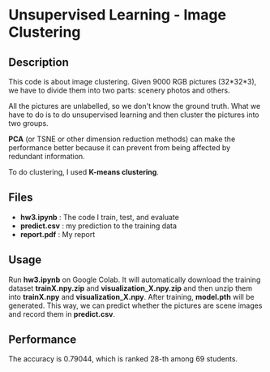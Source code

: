 # Unsupervised Learning - Image Clustering

## Description

This code is about image clustering. Given 9000 RGB pictures (32\*32\*3), we have to divide them into two parts: scenery photos and others.

All the pictures are unlabelled, so we don't know the ground truth. What we have to do is to do unsupervised learning and then cluster the pictures into two groups.

**PCA** (or TSNE or other dimension reduction methods) can make the performance better because it can prevent from being affected by redundant information.

To do clustering, I used **K-means clustering**.

## Files

* **hw3.ipynb** : The code I train, test, and evaluate
* **predict.csv** : my prediction to the training data
* **report.pdf** : My report        

## Usage

Run **hw3.ipynb** on Google Colab. It will automatically download the training dataset **trainX.npy.zip** and **visualization_X.npy.zip** and then unzip them into **trainX.npy** and **visualization_X.npy**. After training, **model.pth** will be generated. This way, we can predict whether the pictures are scene images and record them in **predict.csv**.

## Performance

The accuracy is 0.79044, which is ranked 28-th among 69 students.

